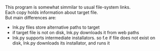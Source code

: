 This program is somewhat simmilar to usual file-system links.  
Each copy holds information about target file.  
But main differences are:
- lnk.py files store alternative paths to target
- if target file is not on disk, lnk.py downloads it from web paths
- lnk.py supports intermediate installators. so f.e if file does not exist on disk, lnk.py downloads its installator, and runs it